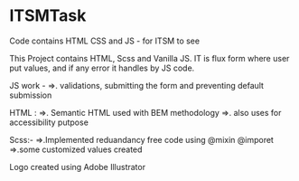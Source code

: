 # ITSMTask
Code contains HTML CSS and JS - for ITSM to see


This Project contains HTML, Scss and Vanilla JS. IT is flux form where user put values, and if any error it handles by JS code.

JS work - =>. validations, submitting the form and preventing default submission

HTML : =>. Semantic HTML used with BEM methodology =>. also uses for accessibility putpose

Scss:- =>.Implemented reduandancy free code using @mixin @imporet =>.some customized values created

Logo created using Adobe Illustrator

